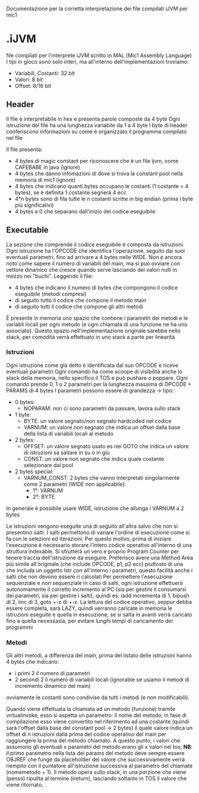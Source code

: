 Documentazione per la corretta interpretazione dei file compilati iJVM per mic1

# .iJVM
file compilati per l'interprete iJVM scritto in MAL (Mic1 Assembly Language)
I tipi in gioco sono solo interi, ma all'interno dell'implementazioni troviamo:
- Variabili, Costanti:  32 bit
- Valori:               8 bit
- Offset:               8/16 bit

## Header
Il file è interpretabile in hex e presenta parole composte da 4 byte
Ogni istruzione del file ha una lunghezza variabile da 1 a 4 byte
I byte di header conferiscono informazioni su come è organizzato il programma compilato nel file

Il file presenta:
- 4 bytes di magic constant per riconoscere che è un file ijvm, come CAFEBABE in java (ignore)
- 4 bytes che danno infomazioni di dove si trova la constant pool nella memoria di mic1 (ignore)
- 4 bytes che indicano quanti bytes occupano le costanti (1 costante = 4 bytes), se è definita 1 costante segnerà 4 ecc 
- 4*n bytes sono di fila tutte le n costanti scritte in big endian (prima i byte più significativi)
- 4 bytes a 0 che separano dall'inizio del codice eseguibile

## Executable
La sezione che comprende il codice eseguibile è composta da istruzioni.
Ogni istruzione ha l'OPCODE che identifica l'operazione, seguito dai suoi eventuali parametri, fino ad arrivare a 4 bytes nelle WIDE.
Non è ancora noto come sapere il numero di variabili del main, ma si può ovviare con vettore dinamico che cresce quando serve lasciando dei valori nulli in mezzo nei "buchi".
Leggendo il file:
- 4 bytes che indicano il numero di bytes che compongono il codice eseguibile (metodi compresi)
- di seguito tutto il codice che compone il metodo main
- di seguito tutti il codice che compone gli altri metodi

È presente in memoria uno spazio che contiene i parametri dei metodi e le variabli locali per ogni metodo (e ogni chiamata di una funzione ne ha uno associato).
Questo spazio nell'implementazione originale sarebbe nello stack, per comodità verrà effettuato in uno stack a parte per linearità

### Istruzioni
Ogni istruzione come già detto è identificata dal suo OPCODE e riceve eventuali parametri
Ogni comando ha come scoope di visibilità anche lo stack della memoria, nello specifico il TOS e può pushare o poppare.
Ogni comando prende 0, 1 o 2 parametri per la lunghezza massima di OPCODE + PARAMS di 4 bytes
I parametri possono essere di grandezza -> tipo:
- 0 bytes: 
  - NOPARAM: non ci sono parametri da passare, lavora sullo stack
- 1 byte:
  - BYTE: un valore segnato/non segnato hardcoded nel codice
  - VARNUM: un valore non segnato che indica un offset dalla base della lista di variabili locali al metodo
- 2 bytes:
  - OFFSET: un valore segnato usato es nei GOTO che indica un valore di istruzioni sa saltare in su o in giù
  - CONST: un valore non segnato che indica quale costante selezionare dal pool
- 2 bytes special:
  - VARNUM_CONST: 2 bytes che vanno interpretati singolarmente come 2 parametri (WIDE non applicabile):
    - 1°: VARNUM
    - 2°: BYTE
      
In generale è possibile usare WIDE, istruzione che allunga i VARNUM a 2 bytes

Le istruzioni vengono eseguite una di seguito all'altra salvo che non si presentino salti.
I salti permettono di variare l'ordine di esecuzione come si fa con le selezioni ed iterazioni.
Per questo motivo, prima di iniziare l'esecuzione è necessario storare l'intero codice operativo all'interno di una struttura indexable.
Si sfrutterà un vero e proprio Program Counter per tenere traccia dell'istruzione da eseguire.
Preferisco avere una Method Area più simile all'originale (che include OPCODE, p1, p2 ecc) piuttosto di una che includa un oggetto Istr con all'interno i parametri, questo facilità anche i salti che non devono essere ri calcolati
Per permettere l'esecuzione sequenziale e non sequenziale in caso di salti, ogni istruzione effettuerà autonomamente il corretto incremento al PC (sia per gestire il consumarsi dei parametri, sia per gestire i salti);
quindi es: iadd incrementa di 1, bipush di 2, iinc di 3, goto +-x di +-x.
La lettura del codice operativo, seppur debba essere completa, sarà LAZY, quindi verranno caricate in memoria le istruzioni eseguite e quella in esecuzione, se si salta in avanti verrà caricato fino a quella necessasia, per evitare <i>lunghi</i> tempi di caricamento dei programmi

### Metodi
Gli altri metodi, a differenza del <i>main</i>, prima del listato delle istruzioni hanno 4 bytes che indicano:
- i primi 2 il numero di parametri
- 2 secondi 2 il numero di variabili locali (ignorable se usiamo il metodi di incremento dinamico del main)

ovviamente le costanti sono condivise da tutti i metodi (e non modificabili).

Quando viene effettuata la chiamata ad un metodo (funzione) tramite virtualinvoke, esso si aspetta un parametro: il nome del metodo;
in fase di compilazione esso viene convertito nel riferimento ad una costante (quindi sarà l'offset dalla base del constant pool -> 2 bytes) il quale valore indica un offset di n istruzioni dalla prima del codice operativo del main per raggiungere la prima del metodo chiamato.
A questo punto, i valori che assumono gli eventuali x parametri del metodo erano gli x valori nel tos;
<b>NB</b>: il primo parametro nella lista dei params del metodo deve sempre essere OBJREF che funge da placeholder del valore che successivamente verrà riempito con il puntatore all'istruzione successiva al parametro del chiamate (nomemetodo + 1).
Il metodo opera sullo stack, in una porzione che viene (penso) ripulita al termine (ireturn), lasciando soltanto in TOS il valore che viene ritornato.